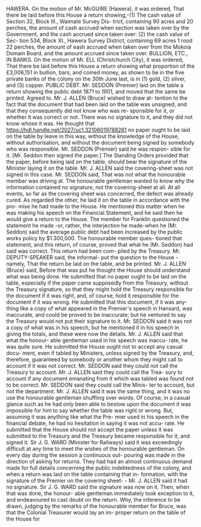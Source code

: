 HAWERA. On the motion of Mr. McGUIRE (Hawera), it was ordered, That there be laid before this House a return showing,-(1) The cash value of Section 32, Block III., Waimate Survey Dis- trict, containing 90 acres and 20 perches, the amount of cash accrued when section was taken over by the Government, and the cash accrued since taken over: (2) the cash value of Sec- tion 534, Block XI., Hawera Survey District, containing 69 acres 1 rood 22 perches, the amount of eash accrued when taken over from the Mokoia Domain Board, and the amount accrued since taken over. BULLION, ETC., IN BANKS. On the motion of Mr. ELL (Christchurch City), it was ordered, That there be laid before this House a return showing what proportion of the £3,006,151 in bullion, bars, and coined money, as shown to be in the five private banks of the colony on the 30th June last, is in (1) gold, (2) silver, and (3) copper. PUBLIC DEBT. Mr. SEDDON (Premier) laid on the table a return showing the public debt 1871 to 1901, and moved that the same be printed. Agreed to. Mr. J. ALLEN (Bruce) wished to draw at- tention to the fact that the document that had been laid on the table was unsigned, and that they consequently did not know who was re- sponsible for it, or whether it was correct or not. There was no signature to it, and they did not know whose it was. He thought that https://hdl.handle.net/2027/uc1.32106019788261 no paper ought to be laid on the table by leave in this way, without the knowledge of the House, without authorisation, and without the document being signed by somebody who was responsible. Mr. SEDDON (Premier) said he was respon- sible for it. [Mr. Seddon then signed the paper.] The Standing Orders provided that the paper, before being laid on the table, should bear the signature of the Minister laying it on the table. Mr. J. ALLEN said the covering-sheet was not signed in this case. Mr. SEDDON said, That was not what the honourable member was driving at. The honourable gentleman wanted to know why the information contained no signature, not the covering-sheet at all. At all events, so far as the covering sheet was concerned, the defect was already cured. As regarded the other, he laid it on the table in accordance with the pro- mise he had made to the House. He mentioned this matter when he was making his speech on the Financial Statement, and he said then he would give a return to the House. The member for Franklin questioned the statement he made -or, rather, the interjection he made-when he (Mr. Seddon) said the average public debt had been increased by the public works policy by $1.300,000. The honourable member ques- tioned that statement, and this return, of course, proved that what he (Mr. Seddon) had said was correct. This return had been com- piled by the Treasury. Mr. DEPUTY-SPEAKER said, the informal- put the question to the House - namely, That the return be laid on the table, and be printed. Mr. J. ALLEN (Bruce) said, Before that was put he thought the House should understand what was being done. He submitted that no paper ought to be laid on the table, especially if the paper came supposedly from the Treasury, without the Treasury signature, so that they might hold the Treasury responsible for the document if it was right, and, of course, hold it responsible for the document if it was wrong. He submitted that this document, if it was any- thing like a copy of what appeared in the Premier's speech in Hansard, was inaccurate, and could be proved to be inaccurate; but he ventured to say the Treasury would not put their signature to it. Mr. SEDDON said it was not a copy of what was in his speech, but he mentioned it in his speech in giving the totals, and these were now the details. Mr. J. ALLEN said that what the honour- able gentleman used in his speech was inaccu- rate, he was quite sure. He submitted the House ought not to accept any casual docu- ment, even if tabled by Ministers, unless signed by the Treasury, and, therefore, guaranteed by somebody or another whom they might call to account if it was not correct. Mr. SEDDON said they could not call the Treasury to account. Mr. J. ALLEN said they could call the Trea- sury to account if any document emanating from it which was tabled was found not to be correct. Mr. SEDDON said they could call the Minis- ter to account, but not the department. Mr. J. ALLEN said it was the same thing, and it was no use the honourable gentleman shuffling over words. Of course, in a casual glance such as he had only been able to bestow upon the document it was impossible for him to say whether the table was right or wrong. But, assuming it was anything like what the Pre- mier used in his speech in the financial debate, he had no hesitation in saying it was not accu- rate. He submitted that the House should not accept the paper unless it was submitted to the Treasury and the Treasury became responsible for it, and signed it. Sir J. G. WARD (Minister for Railways) said it was exceedingly difficult at any time to meet the wishes of the honourable gentleman. On every day during the session a continuous out- pouring was made in the direction of asking for returns. They had had an almost continuous demand made for full details concerning the public indebtedness of the colony, and when a return was laid on the table containing that in- formation, with the signature of the Premier on the covering sheet- - Mr. J. ALLEN said it had no signature. Sir J. G. WARD said the signature was now on it. Then, when that was done, the honour- able gentleman immediately took exception to it, and endeavoured to cast doubt on the return. Why, the inference to be drawn, judging by the remarks of the honourable member for Bruce, was that the Colonial Treasurer would lay an im- proper return on the table of the House for 